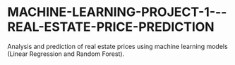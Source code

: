 # MACHINE-LEARNING-PROJECT-1---REAL-ESTATE-PRICE-PREDICTION
Analysis and prediction of real estate prices using machine learning models (Linear Regression and Random Forest).
